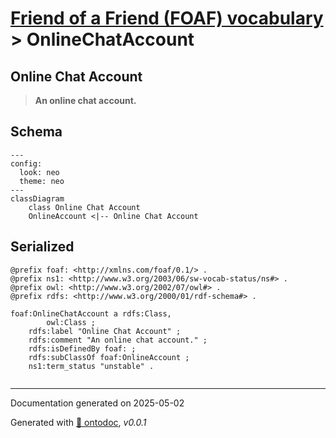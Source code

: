 # [Friend of a Friend (FOAF) vocabulary](../homepage.md) > OnlineChatAccount

## Online Chat Account

> **An online chat account.**

## Schema

```mermaid
---
config:
  look: neo
  theme: neo
---
classDiagram
    class Online Chat Account
    OnlineAccount <|-- Online Chat Account
```



## Serialized

```ttl
@prefix foaf: <http://xmlns.com/foaf/0.1/> .
@prefix ns1: <http://www.w3.org/2003/06/sw-vocab-status/ns#> .
@prefix owl: <http://www.w3.org/2002/07/owl#> .
@prefix rdfs: <http://www.w3.org/2000/01/rdf-schema#> .

foaf:OnlineChatAccount a rdfs:Class,
        owl:Class ;
    rdfs:label "Online Chat Account" ;
    rdfs:comment "An online chat account." ;
    rdfs:isDefinedBy foaf: ;
    rdfs:subClassOf foaf:OnlineAccount ;
    ns1:term_status "unstable" .


```

---

Documentation generated on 2025-05-02

Generated with [📑 ontodoc](https://github.com/StephaneBranly/ontodoc), *v0.0.1*